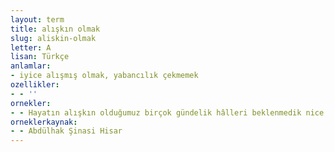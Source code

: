 ```yaml
---
layout: term
title: alışkın olmak
slug: aliskin-olmak
letter: A
lisan: Türkçe
anlamlar:
- iyice alışmış olmak, yabancılık çekmemek
ozellikler:
- - ''
ornekler:
- - Hayatın alışkın olduğumuz birçok gündelik hâlleri beklenmedik nice zevklere bürünürdü.
orneklerkaynak:
- - Abdülhak Şinasi Hisar
---
```

